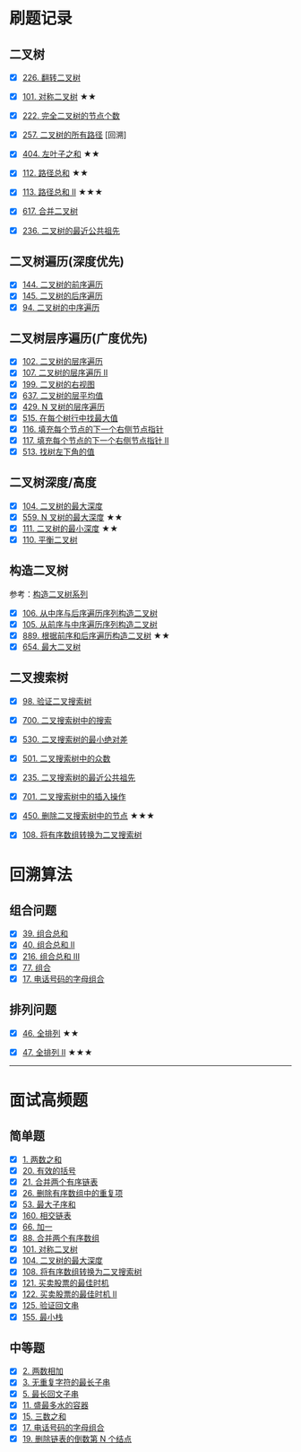 # 刷题记录
## 二叉树
- [x] [226. 翻转二叉树](https://leetcode-cn.com/problems/invert-binary-tree/)
- [x] [101. 对称二叉树](https://leetcode-cn.com/problems/symmetric-tree/) ★★
- [x] [222. 完全二叉树的节点个数](https://leetcode-cn.com/problems/count-complete-tree-nodes/)
- [x] [257. 二叉树的所有路径](https://leetcode-cn.com/problems/binary-tree-paths/) [回溯]
- [x] [404. 左叶子之和](https://leetcode-cn.com/problems/sum-of-left-leaves/) ★★
- [x] [112. 路径总和](https://leetcode-cn.com/problems/path-sum/) ★★
- [x] [113. 路径总和 II](https://leetcode-cn.com/problems/path-sum-ii/) ★★★
- [x] [617. 合并二叉树](https://leetcode-cn.com/problems/merge-two-binary-trees/)
- [x] [236. 二叉树的最近公共祖先](https://leetcode-cn.com/problems/lowest-common-ancestor-of-a-binary-tree/)


## 二叉树遍历(深度优先)
- [x] [144. 二叉树的前序遍历](https://leetcode-cn.com/problems/binary-tree-preorder-traversal/)
- [x] [145. 二叉树的后序遍历](https://leetcode-cn.com/problems/binary-tree-postorder-traversal/)
- [x] [94. 二叉树的中序遍历](https://leetcode-cn.com/problems/binary-tree-inorder-traversal/)

## 二叉树层序遍历(广度优先)
- [x] [102. 二叉树的层序遍历](https://leetcode-cn.com/problems/binary-tree-level-order-traversal/)
- [x] [107. 二叉树的层序遍历 II](https://leetcode-cn.com/problems/binary-tree-level-order-traversal-ii/)
- [x] [199. 二叉树的右视图](https://leetcode-cn.com/problems/binary-tree-right-side-view/)
- [x] [637. 二叉树的层平均值](https://leetcode-cn.com/problems/average-of-levels-in-binary-tree/)
- [x] [429. N 叉树的层序遍历](https://leetcode-cn.com/problems/n-ary-tree-level-order-traversal/)
- [x] [515. 在每个树行中找最大值](https://leetcode-cn.com/problems/find-largest-value-in-each-tree-row/)
- [x] [116. 填充每个节点的下一个右侧节点指针](https://leetcode-cn.com/problems/populating-next-right-pointers-in-each-node/)
- [x] [117. 填充每个节点的下一个右侧节点指针 II](https://leetcode-cn.com/problems/populating-next-right-pointers-in-each-node-ii/)
- [x] [513. 找树左下角的值](https://leetcode-cn.com/problems/find-bottom-left-tree-value/)

## 二叉树深度/高度
- [x] [104. 二叉树的最大深度](https://leetcode-cn.com/problems/maximum-depth-of-binary-tree/)
- [x] [559. N 叉树的最大深度](https://leetcode-cn.com/problems/maximum-depth-of-n-ary-tree/) ★★
- [x] [111. 二叉树的最小深度](https://leetcode-cn.com/problems/minimum-depth-of-binary-tree/) ★★
- [x] [110. 平衡二叉树](https://leetcode-cn.com/problems/balanced-binary-tree/)

## 构造二叉树
参考：[构造二叉树系列](https://lucifer.ren/blog/2020/02/08/%E6%9E%84%E9%80%A0%E4%BA%8C%E5%8F%89%E6%A0%91%E4%B8%93%E9%A2%98/)
- [x] [106. 从中序与后序遍历序列构造二叉树](https://leetcode-cn.com/problems/construct-binary-tree-from-inorder-and-postorder-traversal/)
- [x] [105. 从前序与中序遍历序列构造二叉树](https://leetcode-cn.com/problems/construct-binary-tree-from-preorder-and-inorder-traversal/)
- [x] [889. 根据前序和后序遍历构造二叉树](https://leetcode-cn.com/problems/construct-binary-tree-from-preorder-and-postorder-traversal/) ★★
- [x] [654. 最大二叉树](https://leetcode-cn.com/problems/maximum-binary-tree/)

## 二叉搜索树
- [x] [98. 验证二叉搜索树](https://leetcode-cn.com/problems/validate-binary-search-tree/)
- [x] [700. 二叉搜索树中的搜索](https://leetcode-cn.com/problems/search-in-a-binary-search-tree/)
- [x] [530. 二叉搜索树的最小绝对差](https://leetcode-cn.com/problems/minimum-absolute-difference-in-bst/)
- [x] [501. 二叉搜索树中的众数](https://leetcode-cn.com/problems/find-mode-in-binary-search-tree/)
- [x] [235. 二叉搜索树的最近公共祖先](https://leetcode-cn.com/problems/lowest-common-ancestor-of-a-binary-search-tree/)
- [x] [701. 二叉搜索树中的插入操作](https://leetcode-cn.com/problems/insert-into-a-binary-search-tree/)
- [x] [450. 删除二叉搜索树中的节点](https://leetcode-cn.com/problems/delete-node-in-a-bst/) ★★★
- [x] [108. 将有序数组转换为二叉搜索树](https://leetcode-cn.com/problems/convert-sorted-array-to-binary-search-tree/)



# 回溯算法
## 组合问题
- [x] [39. 组合总和](https://leetcode-cn.com/problems/combination-sum/)
- [x] [40. 组合总和 II](https://leetcode-cn.com/problems/combination-sum-ii/)
- [x] [216. 组合总和 III](https://leetcode-cn.com/problems/combination-sum-iii/)
- [x] [77. 组合](https://leetcode-cn.com/problems/combinations/)
- [x] [17. 电话号码的字母组合](https://leetcode-cn.com/problems/letter-combinations-of-a-phone-number/)

## 排列问题
- [x] [46. 全排列](https://leetcode-cn.com/problems/permutations/) ★★
- [x] [47. 全排列 II](https://leetcode-cn.com/problems/permutations-ii/) ★★★



---

# 面试高频题

## 简单题
- [x] [1. 两数之和](https://leetcode-cn.com/problems/two-sum/)
- [x] [20. 有效的括号](https://leetcode-cn.com/problems/valid-parentheses/)
- [x] [21. 合并两个有序链表](https://leetcode-cn.com/problems/merge-two-sorted-lists/)
- [x] [26. 删除有序数组中的重复项](https://leetcode-cn.com/problems/remove-duplicates-from-sorted-array/)
- [x] [53. 最大子序和](https://leetcode-cn.com/problems/maximum-subarray/)
- [x] [160. 相交链表](https://leetcode-cn.com/problems/intersection-of-two-linked-lists/description/)
- [x] [66. 加一](https://leetcode-cn.com/problems/plus-one/)
- [x] [88. 合并两个有序数组](https://leetcode-cn.com/problems/merge-sorted-array/description/)
- [x] [101. 对称二叉树](https://leetcode-cn.com/problems/symmetric-tree/description/)
- [x] [104. 二叉树的最大深度](https://leetcode-cn.com/problems/maximum-depth-of-binary-tree/description/)
- [x] [108. 将有序数组转换为二叉搜索树](https://leetcode-cn.com/problems/convert-sorted-array-to-binary-search-tree/description/)
- [x] [121. 买卖股票的最佳时机](https://leetcode-cn.com/problems/best-time-to-buy-and-sell-stock/description/)
- [x] [122. 买卖股票的最佳时机 II](https://leetcode-cn.com/problems/best-time-to-buy-and-sell-stock-ii/description/)
- [x] [125. 验证回文串](https://leetcode-cn.com/problems/valid-palindrome/description/)
- [x] [155. 最小栈](https://leetcode-cn.com/problems/min-stack/description/)

## 中等题
- [x] [2. 两数相加](https://leetcode-cn.com/problems/add-two-numbers/)
- [x] [3. 无重复字符的最长子串](https://leetcode-cn.com/problems/longest-substring-without-repeating-characters/)
- [x] [5. 最长回文子串](https://leetcode-cn.com/problems/longest-palindromic-substring/)
- [x] [11. 盛最多水的容器](https://leetcode-cn.com/problems/container-with-most-water/)
- [x] [15. 三数之和](https://leetcode-cn.com/problems/3sum/)
- [x] [17. 电话号码的字母组合](https://leetcode-cn.com/problems/letter-combinations-of-a-phone-number/)
- [x] [19. 删除链表的倒数第 N 个结点](https://leetcode-cn.com/problems/remove-nth-node-from-end-of-list/)